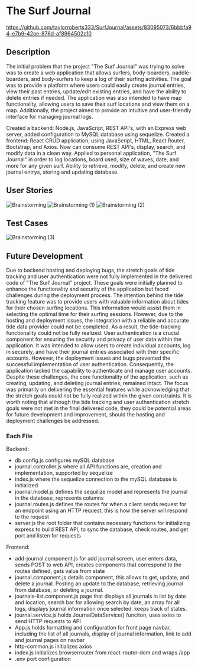 # The Surf Journal

https://github.com/taylorroberts333/SurfJournal/assets/83095073/6bbbfa94-e7b9-42ae-876d-af8964502c10

## Description
The initial problem that the project "The Surf Journal" was trying to solve was to create a web application that allows surfers, body-boarders, paddle-boarders, and body-surfers to keep a log of their surfing activities. The goal was to provide a platform where users could easily create journal entries, view their past entries, update/edit existing entries, and have the ability to delete entries if needed. The application was also intended to have map functionality, allowing users to save their surf locations and view them on a map. Additionally, the project aimed to provide an intuitive and user-friendly interface for managing journal logs.

Created a backend: Node.js, JavaScript, REST API's, with an Express web server, added configuration to MySQL database using sequelize. Created a frontend: React CRUD application, using JavaScript, HTML, React Router, Bootstrap, and Axios. Now can consume REST API's, display, search, and modify data in a clean way. Applied to personal application, "The Surf Journal" in order to log locations, board used, size of waves, date, and more for any given surf. Ability to retrieve, modify, delete, and create new journal entrys, storing and updating database.

## User Stories
![Brainstorming](https://github.com/taylorroberts333/SurfJournal/assets/83095073/90c6a01d-a05f-42e8-be5e-f05609f269bf)
![Brainstorming (1)](https://github.com/taylorroberts333/SurfJournal/assets/83095073/c1e87f4b-c0d5-4457-805c-e06449ff7737)
![Brainstorming (2)](https://github.com/taylorroberts333/SurfJournal/assets/83095073/50e06a96-6708-4d87-a840-e6e79d6ea301)

## Test Cases
![Brainstorming (3)](https://github.com/taylorroberts333/SurfJournal/assets/83095073/40478ccd-34fa-4106-b95a-7d89343b73c3)

## Future Development
Due to backend hosting and deploying bugs, the stretch goals of tide tracking and user authentication were not fully implemented in the delivered code of "The Surf Journal" project. These goals were initially planned to enhance the functionality and security of the application but faced challenges during the deployment process. The intention behind the tide tracking feature was to provide users with valuable information about tides for their chosen surfing locations. This information would assist them in selecting the optimal time for their surfing sessions. However, due to the hosting and deployment issues, the integration with a reliable and accurate tide data provider could not be completed. As a result, the tide-tracking functionality could not be fully realized. User authentication is a crucial component for ensuring the security and privacy of user data within the application. It was intended to allow users to create individual accounts, log in securely, and have their journal entries associated with their specific accounts. However, the deployment issues and bugs prevented the successful implementation of user authentication. Consequently, the application lacked the capability to authenticate and manage user accounts. Despite these challenges, the core functionality of the application, such as creating, updating, and deleting journal entries, remained intact. The focus was primarily on delivering the essential features while acknowledging that the stretch goals could not be fully realized within the given constraints. It is worth noting that although the tide tracking and user authentication stretch goals were not met in the final delivered code, they could be potential areas for future development and improvement, should the hosting and deployment challenges be addressed.

### Each File
Backend:
- db.config.js configures mySQL database
- journal.controller.js where all API functions are, creation and implementation, supported by sequelize
- index.js where the sequelize connection to the mySQL database is initialized
- journal.model.js defines the sequilize model and represents the journal in the database, represents columns
- journal.routes.js defines the routes for when a client sends request for an endpoint using an HTTP request, this is how the server will respond to the request
- server.js the root folder that contains necessary functions for initializing express to build REST API, to sync the database, check routes, and get port and listen for requests

Frontend: 
- add-journal.component.js for add journal screen, user enters data, sends POST to web API, creates components that correspond to the routes defined, gets value from state
- journal.component.js details component, this allows to get, update, and delete a journal. Posting an update to the database, retrieving journal from database, or deleting a journal.
- journals-list.component.js page that displays all journals in list by date and location, search bar for allowing search by date, an array for all logs, displays journal information once selected. keeps track of states.
- journal.service.js holds JournalDataService() funciton, uses axios to send HTTP requests to API
- App.js holds formatting and configuration for front page navbar, including the list of all journals, display of journal information, link to add and journal pages on navbar 
- http-common.js initializes axios
- index.js initializes browserrouter from react-router-dom and wraps /app
- .env port configuration
